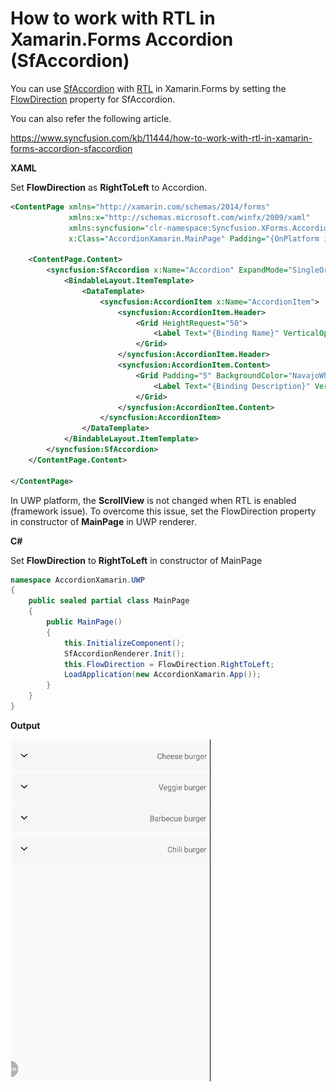 # How to work with RTL in Xamarin.Forms Accordion (SfAccordion)

You can use [SfAccordion](https://help.syncfusion.com/xamarin/accordion/getting-started?) with [RTL](https://docs.microsoft.com/en-us/xamarin/xamarin-forms/app-fundamentals/localization/right-to-left) in Xamarin.Forms by setting the [FlowDirection](https://docs.microsoft.com/en-us/dotnet/api/xamarin.forms.visualelement.flowdirection?view=xamarin-forms#Xamarin_Forms_VisualElement_FlowDirection) property for SfAccordion.

You can also refer the following article.

https://www.syncfusion.com/kb/11444/how-to-work-with-rtl-in-xamarin-forms-accordion-sfaccordion

**XAML**

Set **FlowDirection** as **RightToLeft** to Accordion.
``` xml
<ContentPage xmlns="http://xamarin.com/schemas/2014/forms"
             xmlns:x="http://schemas.microsoft.com/winfx/2009/xaml"
             xmlns:syncfusion="clr-namespace:Syncfusion.XForms.Accordion;assembly=Syncfusion.Expander.XForms"
             x:Class="AccordionXamarin.MainPage" Padding="{OnPlatform iOS='0,40,0,0'}">
 
    <ContentPage.Content>
        <syncfusion:SfAccordion x:Name="Accordion" ExpandMode="SingleOrNone" Margin="5" BindableLayout.ItemsSource="{Binding Info}" FlowDirection="{OnPlatform Android='RightToLeft', iOS='RightToLeft'}">
            <BindableLayout.ItemTemplate>
                <DataTemplate>
                    <syncfusion:AccordionItem x:Name="AccordionItem">
                        <syncfusion:AccordionItem.Header>
                            <Grid HeightRequest="50">
                                <Label Text="{Binding Name}" VerticalOptions="Center" HorizontalOptions="StartAndExpand"/>
                            </Grid>
                        </syncfusion:AccordionItem.Header>
                        <syncfusion:AccordionItem.Content>
                            <Grid Padding="5" BackgroundColor="NavajoWhite">
                                <Label Text="{Binding Description}" VerticalOptions="Center" HorizontalOptions="StartAndExpand"/>
                            </Grid>
                        </syncfusion:AccordionItem.Content>
                    </syncfusion:AccordionItem>
                </DataTemplate>
            </BindableLayout.ItemTemplate>
        </syncfusion:SfAccordion>
    </ContentPage.Content>
 
</ContentPage>
```
In UWP platform, the **ScrollView** is not changed when RTL is enabled (framework issue). To overcome this issue, set the FlowDirection property in constructor of **MainPage** in UWP renderer.

**C#**

Set **FlowDirection** to **RightToLeft** in constructor of MainPage
``` c#
namespace AccordionXamarin.UWP
{
    public sealed partial class MainPage
    {
        public MainPage()
        {
            this.InitializeComponent();
            SfAccordionRenderer.Init();
            this.FlowDirection = FlowDirection.RightToLeft;
            LoadApplication(new AccordionXamarin.App());
        }
    }
}
```
**Output**

![AccordionRTL](https://github.com/SyncfusionExamples/accordion-rtl-xamarin/blob/master/ScreenShots/AccordionRTL.gif)
